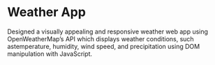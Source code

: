 # Weather App
Designed a visually appealing and responsive weather web app using OpenWeatherMap’s API which displays weather conditions, such astemperature, humidity, wind speed, and precipitation using DOM manipulation with JavaScript.
